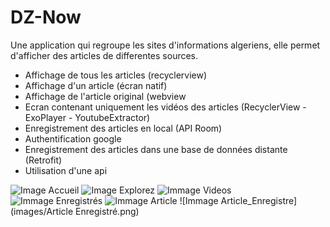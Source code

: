 # DZ-Now
Une application qui regroupe les sites d'informations algeriens, elle permet d'afficher des articles de differentes sources.

- Affichage de tous les articles (recyclerview)
- Affichage d'un article (écran natif) 
- Affichage de l'article original (webview
- Ecran contenant uniquement les vidéos des articles (RecyclerView - ExoPlayer - YoutubeExtractor) 
- Enregistrement des articles en local (API Room)
- Authentification google
- Enregistrement des articles dans une base de données distante (Retrofit) 
- Utilisation d'une api

![Image Accueil](images/Accueil.png) ![Image Explorez](images/Explorez.png)
![Immage Videos](images/videos.png) ![Immage Enregistrés](images/enregistres.png)
![Immage Article](images/Article.png) ![Immage Article_Enregistre](images/Article Enregistré.png)
